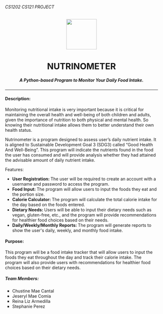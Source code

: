 ###### CS1202 CS121 PROJECT 
<p align="center">
<img src="https://www.clipartkey.com/mpngs/m/14-148392_healthy-food-cartoon-cartoon-healthy-food-junk-food.png" width=100" height="100" />
</p>
<h1 align="center"> NUTRINOMETER </h1>
<h5 align="center"> A Python-based Program to Monitor Your Daily Food Intake. </h5>

---

#### Description:
<p> Monitoring nutritional intake is very important because it is critical for maintaining the overall health and well-being of both children and adults, given the importance of nutrition to both physical and mental health. So knowing their nutritional intake allows them to better understand their own health status. </p>

<p> Nutrinometer is a program designed to assess user’s daily nutrient intake. It is aligned to Sustainable Development Goal 3 (SDG3) called “Good Health And Well-Being”. This program will indicate the nutrients found in the food the user has consumed and will provide analysis whether they had attained the advisable amount of daily nutrient intake. </p>

<p> Features:
<ul>
<li><strong>User Registration: </strong> The user will be required to create an account with a username and password to access the program. </li>
<li><strong>Food Input: </strong> The program will allow users to input the foods they eat and the portion size.</li>
<li><strong>Calorie Calculator: </strong> The program will calculate the total calorie intake for the day based on the foods entered. <br></li>
<li><strong>Dietary Needs: </strong> Users will be able to input their dietary needs such as vegan, gluten-free, etc., and the program will provide recommendations for healthier food choices based on their needs.<br></li>
<li><strong>Daily/Weekly/Monthly Reports: </strong> The program will generate reports to show the user's daily, weekly, and monthly food intake.</li>
  </ul>
</p>

#### Purpose:
<p>This program will be a food intake tracker that will allow users to input the foods they eat throughout the day and track their calorie intake. The program will also provide users with recommendations for healthier food choices based on their dietary needs.</p>

##### Team Members:
  <ul style = "list-style-type: square;">
  <li>Chustine Mae Cantal</li>
  <li>Jeseryl Mae Comia</li>
  <li>Reina Liz Armedilla</li>
  <li>Stephanie Perez</li>
</ul>
